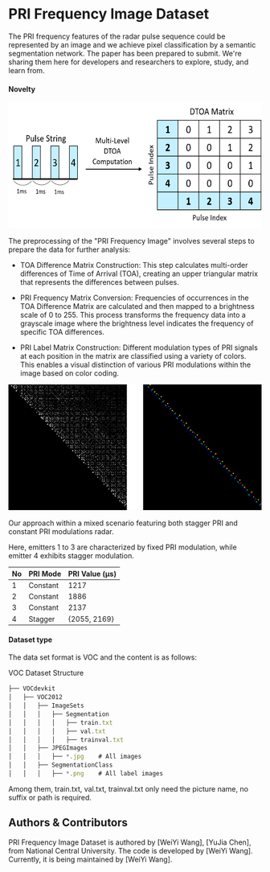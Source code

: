 # PRI Frequency Image Dataset

The PRI frequency features of the radar pulse sequence could be represented by an image and we achieve pixel classification by a semantic segmentation network. The paper has been prepared to submit.
We're sharing them here for developers and researchers to explore, study, and learn from.

#### Novelty  
<img src="Preview.png" width="600" height="250">

The preprocessing of the "PRI Frequency Image" involves several steps to prepare the data for further analysis:

- TOA Difference Matrix Construction: This step calculates multi-order differences of Time of Arrival (TOA), creating an upper triangular matrix that represents the differences between pulses.

- PRI Frequency Matrix Conversion: Frequencies of occurrences in the TOA Difference Matrix are calculated and then mapped to a brightness scale of 0 to 255. This process transforms the frequency data into a grayscale image where the brightness level indicates the frequency of specific TOA differences.

- PRI Label Matrix Construction: Different modulation types of PRI signals at each position in the matrix are classified using a variety of colors. This enables a visual distinction of various PRI modulations within the image based on color coding.


<img src="Preview2.png" width="600" height="250">

Our approach within a mixed scenario featuring both stagger PRI and constant PRI modulations radar.

Here, emitters 1 to 3 are characterized by fixed PRI modulation, while emitter 4 exhibits stagger modulation. 

| No        | PRI Mode          | PRI Value (µs)     |
| --------- | ------------------| ------------------ |
| 1         | Constant          | 1217               |
| 2         | Constant          | 1886               |
| 3         | Constant          | 2137               |
| 4         | Stagger           | {2055, 2169}       |

#### Dataset type
The data set format is VOC and the content is as follows:

VOC Dataset Structure

```javascript
├── VOCdevkit
│   ├── VOC2012
│   │   ├── ImageSets
│   │   │   ├── Segmentation
│   │   │   │   ├── train.txt
│   │   │   │   ├── val.txt
│   │   │   │   ├── trainval.txt
│   │   ├── JPEGImages
│   │   │   ├── *.jpg    # All images
│   │   ├── SegmentationClass
│   │   │   ├── *.png    # All label images
```

Among them, train.txt, val.txt, trainval.txt only need the picture name, no suffix or path is required.

## Authors & Contributors
PRI Frequency Image Dataset is authored by
[WeiYi Wang],
[YuJia Chen],
from National Central University.
The code is developed by
[WeiYi Wang].
Currently, it is being maintained by
[WeiYi Wang].
